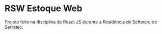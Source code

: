 # RSW Estoque Web
 Projeto feito na disciplina de React JS durante a Residência de Software do Serratec. 
